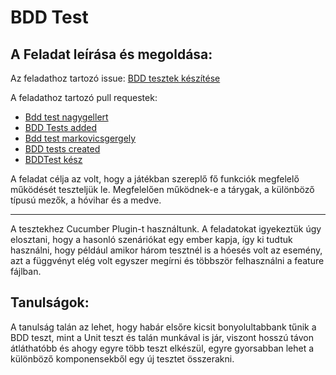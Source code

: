 # BDD Test

## A Feladat leírása és megoldása:

Az feladathoz tartozó issue: [BDD tesztek készítése](https://github.com/BME-MIT-IET/iet-hf2021-halogatasch/issues/1)

A feladathoz tartozó pull requestek:
 - [Bdd test nagygellert](https://github.com/BME-MIT-IET/iet-hf2021-halogatasch/pull/18)
 - [BDD Tests added](https://github.com/BME-MIT-IET/iet-hf2021-halogatasch/pull/17)
 - [Bdd test markovicsgergely](https://github.com/BME-MIT-IET/iet-hf2021-halogatasch/pull/14)
 - [BDD tests created](https://github.com/BME-MIT-IET/iet-hf2021-halogatasch/pull/13)
 - [BDDTest kész](https://github.com/BME-MIT-IET/iet-hf2021-halogatasch/pull/20)

A feladat célja az volt, hogy a játékban szereplő fő funkciók megfelelő működését teszteljük le. Megfelelően működnek-e a 
tárygak, a különböző típusú mezők, a hóvihar és a medve.

---
A tesztekhez Cucumber Plugin-t használtunk. A feladatokat igyekeztük úgy elosztani, hogy a hasonló szenáriókat egy ember kapja, így ki tudtuk használni, hogy például amikor három tesztnél is a hóesés volt az esemény, azt a függvényt elég volt egyszer megírni és többször felhasználni a feature fájlban.

## Tanulságok:

A tanulság talán az lehet, hogy habár elsőre kicsit bonyolultabbank tűnik a BDD teszt, mint a Unit teszt és talán munkával is jár, viszont hosszú távon átláthatóbb és ahogy egyre több teszt elkészül, egyre gyorsabban lehet a különböző komponensekből egy új tesztet összerakni.
